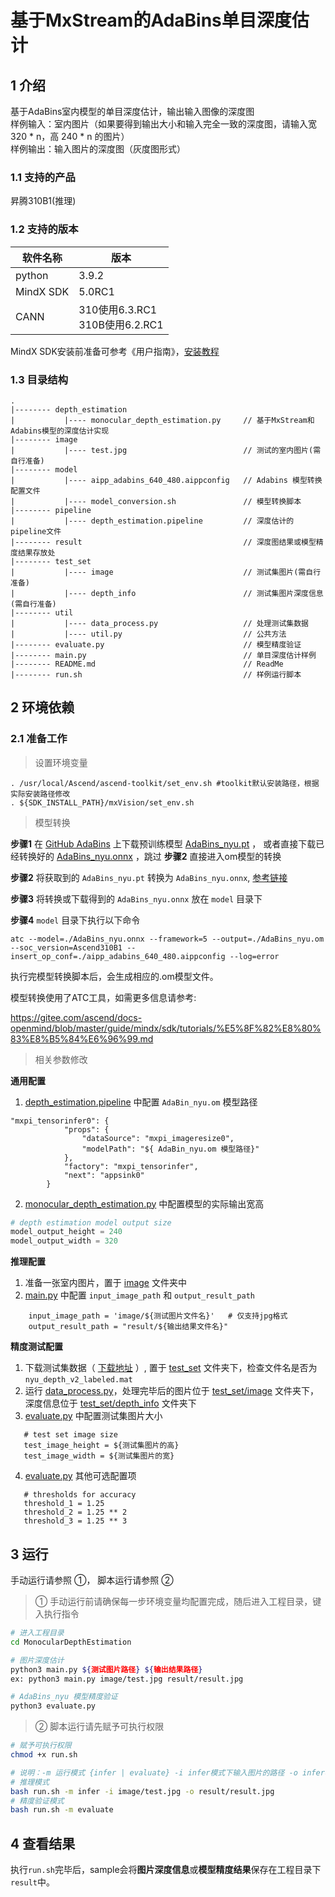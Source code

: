 # 基于MxStream的AdaBins单目深度估计

## 1 介绍

基于AdaBins室内模型的单目深度估计，输出输入图像的深度图 \
样例输入：室内图片（如果要得到输出大小和输入完全一致的深度图，请输入宽 320 * n，高 240 * n 的图片）\
样例输出：输入图片的深度图（灰度图形式）

### 1.1 支持的产品
昇腾310B1(推理)

### 1.2 支持的版本

| 软件名称 | 版本   |
| -------- | ------ |
| python    | 3.9.2     | 
| MindX SDK     |    5.0RC1    |
| CANN | 310使用6.3.RC1<br>310B使用6.2.RC1 |

MindX SDK安装前准备可参考《用户指南》，[安装教程](https://gitee.com/ascend/mindxsdk-referenceapps/blob/master/docs/quickStart/1-1安装SDK开发套件.md)

### 1.3 目录结构
```
.
|-------- depth_estimation
|           |---- monocular_depth_estimation.py     // 基于MxStream和Adabins模型的深度估计实现
|-------- image
|           |---- test.jpg                          // 测试的室内图片(需自行准备)
|-------- model
|           |---- aipp_adabins_640_480.aippconfig   // Adabins 模型转换配置文件
|           |---- model_conversion.sh               // 模型转换脚本
|-------- pipeline
|           |---- depth_estimation.pipeline         // 深度估计的pipeline文件
|-------- result                                    // 深度图结果或模型精度结果存放处
|-------- test_set
|           |---- image                             // 测试集图片(需自行准备)
|           |---- depth_info                        // 测试集图片深度信息(需自行准备)
|-------- util
|           |---- data_process.py                   // 处理测试集数据
|           |---- util.py                           // 公共方法
|-------- evaluate.py                               // 模型精度验证
|-------- main.py                                   // 单目深度估计样例
|-------- README.md                                 // ReadMe
|-------- run.sh                                    // 样例运行脚本

```
## 2 环境依赖

### 2.1 准备工作

> 设置环境变量

```
. /usr/local/Ascend/ascend-toolkit/set_env.sh #toolkit默认安装路径，根据实际安装路径修改
. ${SDK_INSTALL_PATH}/mxVision/set_env.sh
```

> 模型转换

**步骤1** 在 [GitHub AdaBins](https://github.com/shariqfarooq123/AdaBins) 上下载预训练模型 [AdaBins_nyu.pt](https://drive.google.com/drive/folders/1nYyaQXOBjNdUJDsmJpcRpu6oE55aQoLA) ，
或者直接下载已经转换好的 [AdaBins_nyu.onnx](https://mindx.sdk.obs.cn-north-4.myhuaweicloud.com/mindxsdk-referenceapps%20/contrib/MonocularDepthEstimation/AdaBins_nyu.onnx) ，跳过 **步骤2** 直接进入om模型的转换

**步骤2** 将获取到的 `AdaBins_nyu.pt` 转换为 `AdaBins_nyu.onnx`, [参考链接](https://blog.csdn.net/ApathyT/article/details/120834163)

**步骤3** 将转换或下载得到的 `AdaBins_nyu.onnx` 放在 `model` 目录下

**步骤4** `model` 目录下执行以下命令

```
atc --model=./AdaBins_nyu.onnx --framework=5 --output=./AdaBins_nyu.om --soc_version=Ascend310B1 --insert_op_conf=./aipp_adabins_640_480.aippconfig --log=error
```

执行完模型转换脚本后，会生成相应的.om模型文件。

模型转换使用了ATC工具，如需更多信息请参考:

 https://gitee.com/ascend/docs-openmind/blob/master/guide/mindx/sdk/tutorials/%E5%8F%82%E8%80%83%E8%B5%84%E6%96%99.md

> 相关参数修改

**通用配置**
1) [depth_estimation.pipeline](./pipeline/depth_estimation.pipeline) 中配置 `AdaBin_nyu.om` 模型路径
```
"mxpi_tensorinfer0": {
            "props": {
                "dataSource": "mxpi_imageresize0",
                "modelPath": "${ AdaBin_nyu.om 模型路径}"
            },
            "factory": "mxpi_tensorinfer",
            "next": "appsink0"
        }
```
2) [monocular_depth_estimation.py](./depth_estimation/monocular_depth_estimation.py) 中配置模型的实际输出宽高
```python
# depth estimation model output size
model_output_height = 240
model_output_width = 320
```

**推理配置**
1) 准备一张室内图片，置于 [image](./image) 文件夹中
2) [main.py](./main.py) 中配置 `input_image_path` 和 `output_result_path`
```
    input_image_path = 'image/${测试图片文件名}'   # 仅支持jpg格式
    output_result_path = "result/${输出结果文件名}" 
```

**精度测试配置**
1) 下载测试集数据（ [下载地址](http://horatio.cs.nyu.edu/mit/silberman/nyu_depth_v2/nyu_depth_v2_labeled.mat) ）, 
   置于 [test_set](./test_set) 文件夹下，检查文件名是否为 `nyu_depth_v2_labeled.mat`
2) 运行 [data_process.py](./util/data_process.py)，处理完毕后的图片位于 [test_set/image](./test_set/image) 文件夹下，
   深度信息位于 [test_set/depth_info](./test_set/depth_info) 文件夹下 
3) [evaluate.py](./evaluate.py) 中配置测试集图片大小
```
   # test set image size
   test_image_height = ${测试集图片的高}
   test_image_width = ${测试集图片的宽}
```
4) [evaluate.py](./evaluate.py) 其他可选配置项
```
   # thresholds for accuracy
   threshold_1 = 1.25
   threshold_2 = 1.25 ** 2
   threshold_3 = 1.25 ** 3
```

## 3 运行
手动运行请参照 ①， 脚本运行请参照 ②
> ① 手动运行前请确保每一步环境变量均配置完成，随后进入工程目录，键入执行指令
```bash
# 进入工程目录
cd MonocularDepthEstimation

# 图片深度估计
python3 main.py ${测试图片路径} ${输出结果路径}
ex: python3 main.py image/test.jpg result/result.jpg

# AdaBins_nyu 模型精度验证
python3 evaluate.py
```

> ② 脚本运行请先赋予可执行权限
```bash
# 赋予可执行权限
chmod +x run.sh

# 说明：-m 运行模式 {infer | evaluate} -i infer模式下输入图片的路径 -o infer模式下输出结果的路径
# 推理模式
bash run.sh -m infer -i image/test.jpg -o result/result.jpg
# 精度验证模式
bash run.sh -m evaluate
```

## 4 查看结果
执行`run.sh`完毕后，sample会将**图片深度信息**或**模型精度结果**保存在工程目录下`result`中。